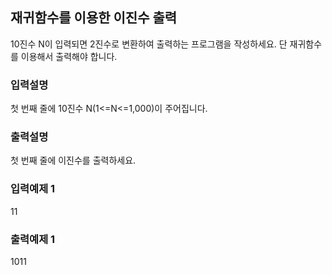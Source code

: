 ## 재귀함수를 이용한 이진수 출력

10진수 N이 입력되면 2진수로 변환하여 출력하는 프로그램을 작성하세요.
단 재귀함수를 이용해서 출력해야 합니다.

### 입력설명

첫 번째 줄에 10진수 N(1<=N<=1,000)이 주어집니다.

### 출력설명

첫 번째 줄에 이진수를 출력하세요.

### 입력예제 1

11

### 출력예제 1

1011
